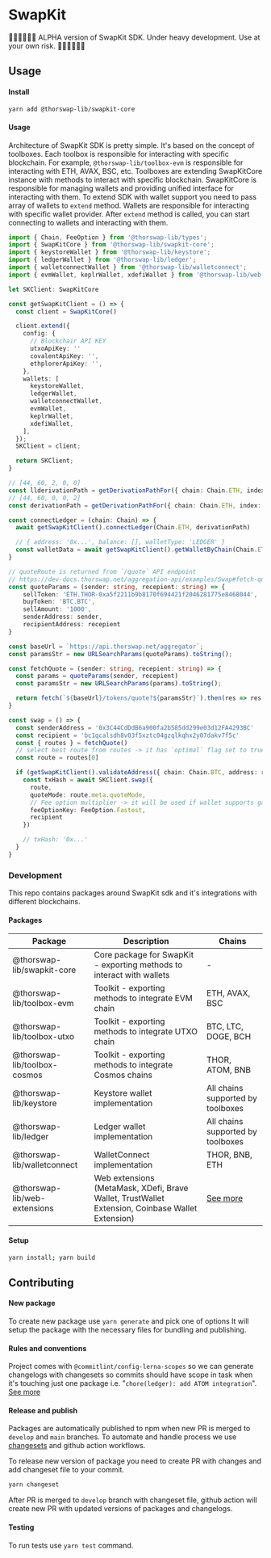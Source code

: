 # SwapKit

🚧🚧🚧🚧🚧🚧
ALPHA version of SwapKit SDK. Under heavy development. Use at your own risk.
🚧🚧🚧🚧🚧🚧

## Usage

#### Install

```bash
yarn add @thorswap-lib/swapkit-core
```

#### Usage

Architecture of SwapKit SDK is pretty simple. It's based on the concept of toolboxes. Each toolbox is responsible for interacting with specific blockchain. For example, `@thorswap-lib/toolbox-evm` is responsible for interacting with ETH, AVAX, BSC, etc. Toolboxes are extending SwapKitCore instance with methods to interact with specific blockchain. SwapKitCore is responsible for managing wallets and providing unified interface for interacting with them. To extend SDK with wallet support you need to pass array of wallets to `extend` method. Wallets are responsible for interacting with specific wallet provider. After `extend` method is called, you can start connecting to wallets and interacting with them.


```typescript
import { Chain, FeeOption } from '@thorswap-lib/types';
import { SwapKitCore } from '@thorswap-lib/swapkit-core';
import { keystoreWallet } from '@thorswap-lib/keystore';
import { ledgerWallet } from '@thorswap-lib/ledger';
import { walletconnectWallet } from '@thorswap-lib/walletconnect';
import { evmWallet, keplrWallet, xdefiWallet } from '@thorswap-lib/web-extensions';

let SKClient: SwapKitCore

const getSwapKitClient = () => {
  const client = SwapKitCore()

  client.extend({
    config: {
      // Blockchair API KEY
      utxoApiKey: ''
      covalentApiKey: '',
      ethplorerApiKey: '',
    },
    wallets: [
      keystoreWallet,
      ledgerWallet,
      walletconnectWallet,
      evmWallet,
      keplrWallet,
      xdefiWallet,
    ],
  });
  SKClient = client;

  return SKClient;
}

// [44, 60, 2, 0, 0]
const llderivationPath = getDerivationPathFor({ chain: Chain.ETH, index: 2, type: 'ledgerLive' })
// [44, 60, 0, 0, 2]
const derivationPath = getDerivationPathFor({ chain: Chain.ETH, index: 2 })

const connectLedger = (chain: Chain) => {
  await getSwapKitClient().connectLedger(Chain.ETH, derivationPath)

  // { address: '0x...', balance: [], walletType: 'LEDGER' }
  const walletData = await getSwapKitClient().getWalletByChain(Chain.ETH)
}

// quoteRoute is returned from `/quote` API endpoint
// https://dev-docs.thorswap.net/aggregation-api/examples/Swap#fetch-quote
const quoteParams = (sender: string, recepient: string) => {
    sellToken: 'ETH.THOR-0xa5f2211b9b8170f694421f2046281775e8468044',
    buyToken: 'BTC.BTC',
    sellAmount: '1000',
    senderAddress: sender,
    recipientAddress: recepient
}

const baseUrl = `https://api.thorswap.net/aggregator`;
const paramsStr = new URLSearchParams(quoteParams).toString();

const fetchQuote = (sender: string, recepient: string) => {
  const params = quoteParams(sender, recepient)
  const paramsStr = new URLSearchParams(params).toString();

  return fetch(`${baseUrl}/tokens/quote?${paramsStr}`).then(res => res.json())
}

const swap = () => {
  const senderAddress = '0x3C44CdDdB6a900fa2b585dd299e03d12FA4293BC'
  const recipient = 'bc1qcalsdh8v03f5xztc04gzqlkqhx2y07dakv7f5c'
  const { routes } = fetchQuote()
  // select best route from routes -> it has `optimal` flag set to true
  const route = routes[0]

  if (getSwapKitClient().validateAddress({ chain: Chain.BTC, address: recipient })) {
    const txHash = await SKClient.swap({
      route,
      quoteMode: route.meta.quoteMode,
      // Fee option multiplier -> it will be used if wallet supports gas calculation params
      feeOptionKey: FeeOption.Fastest,
      recipient
    })

    // txHash: '0x...'
  }
}

```


### Development

This repo contains packages around SwapKit sdk and it's integrations with different blockchains.

#### Packages

| Package                      | Description                                                           | Chains                                          |
| ---------------------------- | --------------------------------------------------------------------- | ----------------------------------------------- |
| @thorswap-lib/swapkit-core   | Core package for SwapKit - exporting methods to interact with wallets | -                                               |
| @thorswap-lib/toolbox-evm    | Toolkit - exporting methods to integrate EVM chain                    | ETH, AVAX, BSC                                  |
| @thorswap-lib/toolbox-utxo   | Toolkit - exporting methods to integrate UTXO chain                   | BTC, LTC, DOGE, BCH                             |
| @thorswap-lib/toolbox-cosmos | Toolkit - exporting methods to integrate Cosmos chains                | THOR, ATOM, BNB                                 |
| @thorswap-lib/keystore       | Keystore wallet implementation                                        | All chains supported by toolboxes               |
| @thorswap-lib/ledger         | Ledger wallet implementation                                          | All chains supported by toolboxes               |
| @thorswap-lib/walletconnect  | WalletConnect implementation                                          | THOR, BNB, ETH                                  |
| @thorswap-lib/web-extensions | Web extensions (MetaMask, XDefi, Brave Wallet, TrustWallet Extension, Coinbase Wallet Extension) | [See more](./packages/web-extensions/README.md) |

#### Setup

```bash
yarn install; yarn build
```

## Contributing

#### New package

To create new package use `yarn generate` and pick one of options
It will setup the package with the necessary files for bundling and publishing.

#### Rules and conventions

Project comes with `@commitlint/config-lerna-scopes` so we can generate changelogs with changesets so commits should have scope in task when it's touching just one package i.e. "`chore(ledger): add ATOM integration`". [See more](https://github.com/conventional-changelog/commitlint/tree/master/@commitlint/config-lerna-scopes)

#### Release and publish

Packages are automatically published to npm when new PR is merged to `develop` and `main` branches.
To automate and handle process we use [changesets](https://github.com/changesets/changesets) and github action workflows.

To release new version of package you need to create PR with changes and add changeset file to your commit.

```bash
yarn changeset
```

After PR is merged to `develop` branch with changeset file, github action will create new PR with updated versions of packages and changelogs.

#### Testing

To run tests use `yarn test` command.
